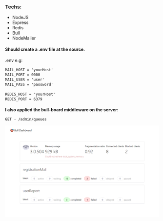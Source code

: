 <h3>Techs:</h3>
<ul>

<li>NodeJS</li>
<li>Express</li>
<li>Redis</li>
<li>Bull</li>
<li>NodeMailer</li>

</ul>

<h4>Should create a .env file at the source.</h4>

<p>.env e.g:</p>

```env
MAIL_HOST = 'yourHost'
MAIL_PORT = 0000
MAIL_USER = 'user'
MAIL_PASS = 'password'

REDIS_HOST = 'yourHost'
REDIS_PORT = 6379
```

<h4 style="margin-bottom: 10px">I also applied the bull-board middleware on the server:</h4>

```
GET - /admin/queues
```

<img src="./assets/board.PNG"></img>

